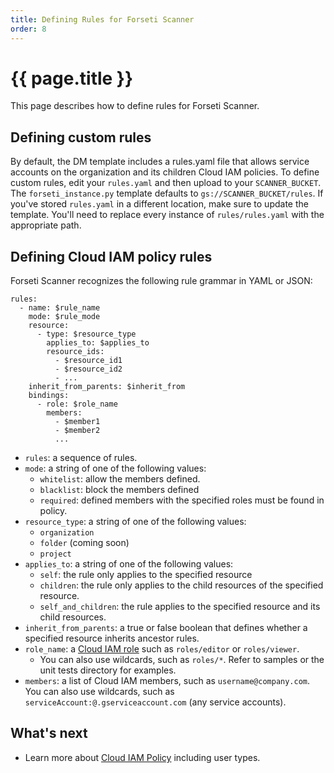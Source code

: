 ```yaml
---
title: Defining Rules for Forseti Scanner
order: 8
---
```

#  {{ page.title }}

This page describes how to define rules for Forseti Scanner.

## Defining custom rules

By default, the DM template includes a rules.yaml file that allows service
accounts on the organization and its children Cloud IAM policies. To define
custom rules, edit your `rules.yaml` and then upload to your `SCANNER_BUCKET`.
The `forseti_instance.py` template defaults to `gs://SCANNER_BUCKET/rules`.
If you've stored `rules.yaml` in a different location, make sure to update the
template. You'll need to replace every instance of `rules/rules.yaml` with the
appropriate path.

## Defining Cloud IAM policy rules

Forseti Scanner recognizes the following rule grammar in YAML or JSON:

  ````
  rules:
    - name: $rule_name
      mode: $rule_mode
      resource:
        - type: $resource_type
          applies_to: $applies_to
          resource_ids:
            - $resource_id1
            - $resource_id2
            - ...
      inherit_from_parents: $inherit_from
      bindings:
        - role: $role_name
          members:
            - $member1
            - $member2
            ...
  ````

  - `rules`: a sequence of rules.
  - `mode`: a string of one of the following values:
    - `whitelist`: allow the members defined.
    - `blacklist`: block the members defined
    - `required`: defined members with the specified roles must be found in
    policy.
  - `resource_type`: a string of one of the following values:
    - `organization`
    - `folder` (coming soon)
    - `project`
  - `applies_to`: a string of one of the following values:
    - `self`: the rule only applies to the specified resource
    - `children`: the rule only applies to the child resources of the specified
    resource.
    - `self_and_children`: the rule applies to the specified resource and its
    child resources.
  - `inherit_from_parents`: a true or false boolean that defines whether a
  specified resource inherits ancestor rules.
  - `role_name`: a [Cloud IAM role](https://cloud.google.com/compute/docs/access/iam)
  such as `roles/editor` or `roles/viewer`.
    - You can also use wildcards, such as `roles/*`. Refer to samples or the
    unit tests directory for examples.
  - `members`: a list of Cloud IAM members, such as `username@company.com`.
  You can also use wildcards, such as `serviceAccount:@.gserviceaccount.com`
  (any service accounts).

## What's next

  - Learn more about
  [Cloud IAM Policy](https://cloud.google.com/iam/reference/rest/v1/Policy)
  including user types.
